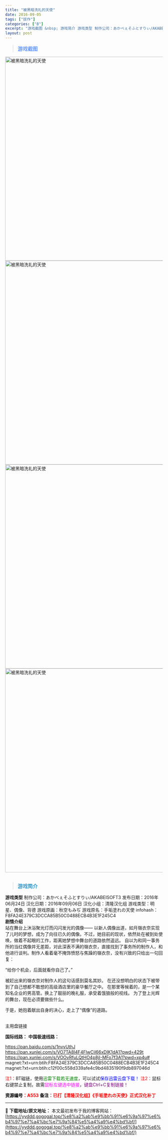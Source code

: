 ```yaml
---
title: "被黑暗洗礼的天使"
date: 2016-09-05
tags: ["拔作"]
categories: ["B"]
excerpt: "游戏截图 &nbsp; 游戏简介 游戏类型 制作公司：あかべぇそふとすりぃ/AKABEISOFT3 发布日期：2016年06月24日 汉化日期：2016年09月06日 汉化小组：清隆汉化组 游戏类型：明星、偶像、背德 游戏原画：秋空もみぢ 游戏原名：手垢塗れの天使 infohash：F8FA24E3&hellip;"
layout: post
---
```


<div>
<blockquote><b><span style="font-size: 12pt; color: #6699ff;">游戏截图</span></b></blockquote>
<div><img title="点击放大" src="https://yyddd.gogogal.top/wp-content/uploads/2025/04/20250424_680a1b4a9cbfc.webp" alt="被黑暗洗礼的天使" width="650" /></div>
<div><img title="点击放大" src="https://yyddd.gogogal.top/wp-content/uploads/2025/04/20250424_680a1b4bf1ed9.webp" alt="被黑暗洗礼的天使" width="650" /></div>
<div><img title="点击放大" src="https://yyddd.gogogal.top/wp-content/uploads/2025/04/20250424_680a1b4d3f9f1.webp" alt="被黑暗洗礼的天使" width="650" /></div>
<div><img title="点击放大" src="https://yyddd.gogogal.top/wp-content/uploads/2025/04/20250424_680a1b55a685c.webp" alt="被黑暗洗礼的天使" width="650" /></div>
&nbsp;
<blockquote><b><span style="font-size: 12pt; color: #3399cc;">游戏简介</span></b></blockquote>
<div><strong>游戏类型</strong>
制作公司：あかべぇそふとすりぃ/AKABEISOFT3
发布日期：2016年06月24日
汉化日期：2016年09月06日
汉化小组：清隆汉化组
游戏类型：明星、偶像、背德
游戏原画：秋空もみぢ
游戏原名：手垢塗れの天使
infohash：F8FA24E379C3DCCA85B50C0488ECB4B3E1F245C4</div>
<div></div>
<div><strong>剧情介绍</strong></div>
<div></div>
<div>站在舞台上沐浴聚光灯而闪闪发光的偶像——
以新人偶像出道，如月嶺衣奈实现了儿时的梦想，成为了向往已久的偶像。不过，她目前的现状，依然处在被到处使唤，做着不起眼的工作，距离她梦想中舞台的道路依然遥远。
自以为和同一事务所的当红偶像并无差距，对此深表不满的嶺衣奈，直接找到了事务所的制作人，和他进行谈判。制作人看着毫不掩饰愤怒与焦躁的嶺衣奈，没有兴致的只给出一句回复：

“给你个机会，后面就看你自己了。”

被赶出来的嶺衣奈对制作人的这句话感到莫名其妙。
在还没想明白的状态下被带到了自己想都不敢想的高级酒店里的豪华餐厅之中。
在那里等候着的，是一个某知名企业的男高管。换上了靓丽的晚礼服，承受着饿狼般的视线。
为了登上光辉的舞台，现在必须要做些什么。

于是，她抱着献出自身的决心，走上了“偶像”的道路。

</div>
&nbsp;

</div>
<div class="panel panel-primary">
<div class="panel-heading">主用盘链接</div>
<div class="panel-body">

<b>国际线路：</b>
<b>中国极速线路：</b>

<!--wechatfans start-->

https://pan.baidu.com/s/1nvvUthJ
https://pan.xunlei.com/s/VO7TA8l4F4FlwCil66xDIK1dA1?pwd=429t
https://pan.xunlei.com/s/VOOvRfuLQtHO4p8jI-MFo7f3A1?pwd=xp4u#
magnet:?xt=urn:btih:F8FA24E379C3DCCA85B50C0488ECB4B3E1F245C4
magnet:?xt=urn:btih:c12f00c558d339afe4c9bd4835190f9db897046d

<!--wechatfans end-->
<span style="color: #ff0000;">注1：</span>BT磁链，使用<span style="color: #008000;">迅雷下载若无速度</span>，可以试试<span style="color: #0000ff;">保存迅雷云盘下载！</span>
<span style="color: #ff0000;">注2：</span>鼠标右键禁止复制，故需<span style="color: #ff00ff;">鼠标左键选中链接</span>，<span style="color: #800080;">键盘Ctrl+C复制链接！</span>

</div>
<div class="panel-footer"><span style="color: #ff0000;"><b><span style="color: #000000;">资源编号</span>：A553</b></span>
<span style="color: #ff0000;"><b><span style="color: #000000;">备注</span>：已打【清隆汉化组】《手垢塗れの天使》正式汉化补丁</b></span></div>
</div>

---
📖 **下载地址/原文地址：** 本文最初发布于我的博客网站：[https://yyddd.gogogal.top/%e8%a2%ab%e9%bb%91%e6%9a%97%e6%b4%97%e7%a4%bc%e7%9a%84%e5%a4%a9%e4%bd%bf/](https://yyddd.gogogal.top/%e8%a2%ab%e9%bb%91%e6%9a%97%e6%b4%97%e7%a4%bc%e7%9a%84%e5%a4%a9%e4%bd%bf/)
